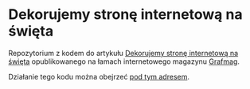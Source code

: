# Dekorujemy stronę internetową na święta

Repozytorium z kodem do artykułu [Dekorujemy stronę internetową na święta](http://grafmag.pl/artykuly/dekorujemy-strone-internetowa-na-swieta/) opublikowanego na łamach internetowego magazynu [Grafmag](http://grafmag.pl).

Działanie tego kodu można obejrzeć [pod tym adresem](http://htulibacki.github.io/grafmag-logodecorator/).